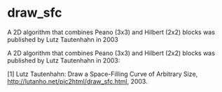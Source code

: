 # draw_sfc
A 2D algorithm that combines Peano (3x3) and Hilbert (2x2) blocks was published by Lutz Tautenhahn in 2003


A 2D algorithm that combines Peano (3x3) and Hilbert (2x2) blocks was published by Lutz Tautenhahn in 2003:

[1] Lutz Tautenhahn: Draw a Space-Filling Curve of Arbitrary Size, http://lutanho.net/pic2html/draw_sfc.html, 2003.
